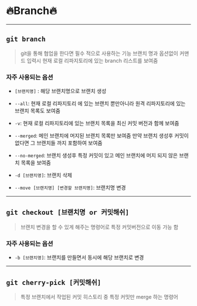 # 🔥Branch🔥

---

## `git branch`

> git을 통해 협업을 한다면 필수 적으로 사용하는 기능 브랜치 명과 옵션없이 커맨드 입력시 현재 로컬 리파지토리에 있는 branch 리스트를 보여줌

### 자주 사용되는 옵션

- `[브랜치명]` : 해당 브랜치명으로 브랜치 생성
- `--all`: 현재 로컬 리파지토리 에 있는 브랜치 뿐만아니라 원격 리파지토리에 있는 브랜치 목록도 보여줌

- `-v`: 현재 로컬 리파지토리에 있는 브랜치 목록을 최신 커밋 버전과 함께 보여줌

- `--merged`: 메인 브랜치에 머지된 브랜치 목록만 보여줌 만약 브랜치 생성후 커밋이 없다면 그 브랜치들 까지 포함하여 보여줌

- `--no-merged`: 브랜치 생성후 특정 커밋이 있고 메인 브랜치에 머지 되지 않은 브랜치 목록을 보여줌

- `-d [브랜치명]`: 브랜치 삭제

- `--move [브랜치명] [변경할 브랜치명]`: 브랜치명 변경

---

## `git checkout [브랜치명 or 커밋해쉬]`

> 브랜치 변경을 할 수 있게 해주는 명령어로 특정 커밋버전으로 이동 가능 함

### 자주 사용되는 옵션

- `-b [브랜치명]`: 브랜치를 만들면서 동시에 해당 브랜치로 변경

---

## `git cherry-pick [커밋해쉬]`

> 특정 브랜치에서 작업된 커밋 히스토리 중 특정 커밋만 merge 하는 명령어
